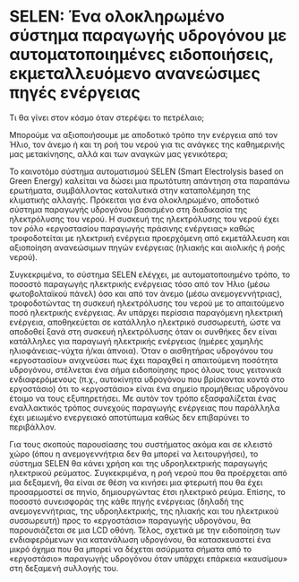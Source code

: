# SELEN: Ένα ολοκληρωμένο σύστημα παραγωγής υδρογόνου με αυτοματοποιημένες ειδοποιήσεις, εκμεταλλευόμενο ανανεώσιμες πηγές ενέργειας

Τι θα γίνει στον κόσμο όταν στερέψει το πετρέλαιο;

Μπορούμε να αξιοποιήσουμε με αποδοτικό τρόπο την ενέργεια από τον Ήλιο, τον άνεμο ή και τη ροή του νερού για τις ανάγκες της καθημερινής μας μετακίνησης, αλλά και των αναγκών μας γενικότερα;

Το καινοτόμο σύστημα αυτοματισμού SELEN (Smart Electrolysis based on Green Energy) καλείται να δώσει μια πρωτότυπη απάντηση στα παραπάνω ερωτήματα, συμβάλλοντας καταλυτικά στην καταπολέμηση της κλιματικής αλλαγής. Πρόκειται για ένα ολοκληρωμένο, αποδοτικό σύστημα παραγωγής υδρογόνου βασισμένο στη διαδικασία της ηλεκτρόλυσης του νερού. Η συσκευή της ηλεκτρόλυσης του νερού έχει τον ρόλο «εργοστασίου παραγωγής πράσινης ενέργειας» καθώς τροφοδοτείται με ηλεκτρική ενέργεια προερχόμενη από εκμετάλλευση και αξιοποίηση ανανεώσιμων πηγών ενέργειας (ηλιακής και αιολικής ή ροής νερού). 

Συγκεκριμένα, το σύστημα SELEN ελέγχει, με αυτοματοποιημένο τρόπο, το ποσοστό παραγωγής ηλεκτρικής ενέργειας τόσο από τον Ήλιο (μέσω φωτοβολταϊκού πάνελ) όσο και από τον άνεμο (μέσω ανεμογεννήτριας), τροφοδοτώντας τη συσκευή ηλεκτρόλυσης του νερού με το απαιτούμενο ποσό ηλεκτρικής ενέργειας. Αν υπάρχει περίσσια παραγόμενη ηλεκτρική ενέργεια, αποθηκεύεται σε κατάλληλο ηλεκτρικό συσσωρευτή, ώστε να αποδοθεί ξανά στη συσκευή ηλεκτρόλυσης όταν οι συνθήκες δεν είναι κατάλληλες για παραγωγή ηλεκτρικής ενέργειας (ημέρες χαμηλής ηλιοφάνειας-νύχτα ή/και άπνοια). Όταν ο αισθητήρας υδρογόνου του «εργοστασίου» ανιχνεύσει πως έχει παραχθεί η απαιτούμενη ποσότητα υδρογόνου, στέλνεται ένα σήμα ειδοποίησης προς όλους τους γειτονικά ενδιαφερόμενους (π.χ., αυτοκίνητα υδρογόνου που βρίσκονται κοντά στο εργοστάσιο) ότι το «εργοστάσιο» είναι ένα σημείο προμήθειας υδρογόνου έτοιμο να τους εξυπηρετήσει. Με αυτόν τον τρόπο εξασφαλίζεται ένας εναλλακτικός τρόπος συνεχούς παραγωγής ενέργειας που παράλληλα έχει μειωμένο ενεργειακό αποτύπωμα καθώς δεν επιβαρύνει το περιβάλλον.

Για τους σκοπούς παρουσίασης του συστήματος ακόμα και σε κλειστό χώρο (όπου η ανεμογεννήτρια δεν θα μπορεί να λειτουργήσει), το σύστημα SELEN θα κάνει χρήση και της υδροηλεκτρικής παραγωγής ηλεκτρικού ρεύματος. Συγκεκριμένα, η ροή νερού που θα προέρχεται από μια δεξαμενή, θα είναι σε θέση να κινήσει μια φτερωτή που θα έχει προσαρμοστεί σε πηνίο, δημιουργώντας έτσι ηλεκτρικό ρεύμα. Επίσης, το ποσοστό συνεισφοράς της κάθε πηγής ενέργειας (δηλαδή της ανεμογεννήτριας, της υδροηλεκτρικής, της ηλιακής και του ηλεκτρικού συσσωρευτή) προς το «εργοστάσιο» παραγωγής υδρογόνου, θα παρουσιάζεται σε μια LCD οθόνη. Τέλος, σχετικά με την ειδοποίηση των ενδιαφερόμενων για κατανάλωση υδρογόνου, θα κατασκευαστεί ένα μικρό όχημα που θα μπορεί να δέχεται ασύρματα σήματα από το «εργοστάσιο» παραγωγής υδρογόνου όταν υπάρχει επάρκεια «καυσίμου» στη δεξαμενή συλλογής του.
